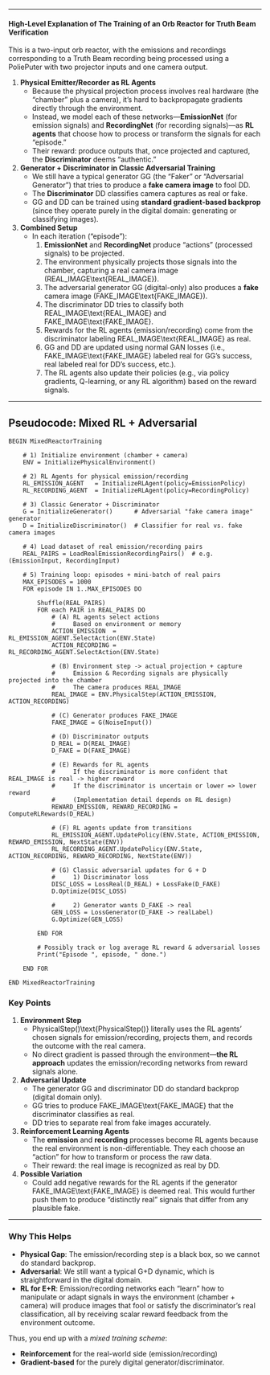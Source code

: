 ------

#### High-Level Explanation of The Training of an Orb Reactor for Truth Beam Verification

This is a two-input orb reactor, with the emissions and recordings corresponding to a Truth Beam recording being processed using a PoliePuter with two projector inputs and one camera output.

1. **Physical Emitter/Recorder as RL Agents**
   - Because the physical projection process involves real hardware (the “chamber” plus a camera), it’s hard to backpropagate gradients directly through the environment.
   - Instead, we model each of these networks—**EmissionNet** (for emission signals) and **RecordingNet** (for recording signals)—as **RL agents** that choose how to process or transform the signals for each “episode.”
   - Their reward: produce outputs that, once projected and captured, the **Discriminator** deems “authentic.”
2. **Generator + Discriminator in Classic Adversarial Training**
   - We still have a typical generator GG (the “Faker” or “Adversarial Generator”) that tries to produce a **fake camera image** to fool DD.
   - The **Discriminator** DD classifies camera captures as real or fake.
   - GG and DD can be trained using **standard gradient-based backprop** (since they operate purely in the digital domain: generating or classifying images).
3. **Combined Setup**
   - In each iteration (“episode”):
     1. **EmissionNet** and **RecordingNet** produce “actions” (processed signals) to be projected.
     2. The environment physically projects those signals into the chamber, capturing a real camera image (REAL_IMAGE\text{REAL\_IMAGE}).
     3. The adversarial generator GG (digital-only) also produces a **fake** camera image (FAKE_IMAGE\text{FAKE\_IMAGE}).
     4. The discriminator DD tries to classify both REAL_IMAGE\text{REAL\_IMAGE} and FAKE_IMAGE\text{FAKE\_IMAGE}.
     5. Rewards for the RL agents (emission/recording) come from the discriminator labeling REAL_IMAGE\text{REAL\_IMAGE} as real.
     6. GG and DD are updated using normal GAN losses (i.e., FAKE_IMAGE\text{FAKE\_IMAGE} labeled real for GG’s success, real labeled real for DD’s success, etc.).
     7. The RL agents also update their policies (e.g., via policy gradients, Q-learning, or any RL algorithm) based on the reward signals.

------

## **Pseudocode**: Mixed RL + Adversarial

```pseudo
BEGIN MixedReactorTraining

    # 1) Initialize environment (chamber + camera)
    ENV = InitializePhysicalEnvironment()

    # 2) RL Agents for physical emission/recording
    RL_EMISSION_AGENT   = InitializeRLAgent(policy=EmissionPolicy)
    RL_RECORDING_AGENT  = InitializeRLAgent(policy=RecordingPolicy)

    # 3) Classic Generator + Discriminator
    G = InitializeGenerator()      # Adversarial "fake camera image" generator
    D = InitializeDiscriminator()  # Classifier for real vs. fake camera images

    # 4) Load dataset of real emission/recording pairs
    REAL_PAIRS = LoadRealEmissionRecordingPairs()  # e.g. (EmissionInput, RecordingInput)

    # 5) Training loop: episodes + mini-batch of real pairs
    MAX_EPISODES = 1000
    FOR episode IN 1..MAX_EPISODES DO

        Shuffle(REAL_PAIRS)
        FOR each PAIR in REAL_PAIRS DO
            # (A) RL agents select actions
            #     Based on environment or memory
            ACTION_EMISSION  = RL_EMISSION_AGENT.SelectAction(ENV.State)
            ACTION_RECORDING = RL_RECORDING_AGENT.SelectAction(ENV.State)

            # (B) Environment step -> actual projection + capture
            #     Emission & Recording signals are physically projected into the chamber
            #     The camera produces REAL_IMAGE
            REAL_IMAGE = ENV.PhysicalStep(ACTION_EMISSION, ACTION_RECORDING)

            # (C) Generator produces FAKE_IMAGE
            FAKE_IMAGE = G(NoiseInput())

            # (D) Discriminator outputs
            D_REAL = D(REAL_IMAGE)
            D_FAKE = D(FAKE_IMAGE)

            # (E) Rewards for RL agents
            #     If the discriminator is more confident that REAL_IMAGE is real -> higher reward
            #     If the discriminator is uncertain or lower => lower reward
            #     (Implementation detail depends on RL design)
            REWARD_EMISSION, REWARD_RECORDING = ComputeRLRewards(D_REAL)

            # (F) RL agents update from transitions
            RL_EMISSION_AGENT.UpdatePolicy(ENV.State, ACTION_EMISSION, REWARD_EMISSION, NextState(ENV))
            RL_RECORDING_AGENT.UpdatePolicy(ENV.State, ACTION_RECORDING, REWARD_RECORDING, NextState(ENV))

            # (G) Classic adversarial updates for G + D
            #     1) Discriminator loss
            DISC_LOSS = LossReal(D_REAL) + LossFake(D_FAKE)
            D.Optimize(DISC_LOSS)

            #     2) Generator wants D_FAKE -> real
            GEN_LOSS = LossGenerator(D_FAKE -> realLabel)
            G.Optimize(GEN_LOSS)

        END FOR

        # Possibly track or log average RL reward & adversarial losses
        Print("Episode ", episode, " done.")

    END FOR

END MixedReactorTraining
```

### Key Points

1. **Environment Step**
   - PhysicalStep()\text{PhysicalStep()} literally uses the RL agents’ chosen signals for emission/recording, projects them, and records the outcome with the real camera.
   - No direct gradient is passed through the environment—**the RL approach** updates the emission/recording networks from reward signals alone.
2. **Adversarial Update**
   - The generator GG and discriminator DD do standard backprop (digital domain only).
   - GG tries to produce FAKE_IMAGE\text{FAKE\_IMAGE} that the discriminator classifies as real.
   - DD tries to separate real from fake images accurately.
3. **Reinforcement Learning Agents**
   - The **emission** and **recording** processes become RL agents because the real environment is non-differentiable. They each choose an “action” for how to transform or process the raw data.
   - Their reward: the real image is recognized as real by DD.
4. **Possible Variation**
   - Could add negative rewards for the RL agents if the generator FAKE_IMAGE\text{FAKE\_IMAGE} is deemed real. This would further push them to produce “distinctly real” signals that differ from any plausible fake.

------

### Why This Helps

- **Physical Gap**: The emission/recording step is a black box, so we cannot do standard backprop.
- **Adversarial**: We still want a typical G+D dynamic, which is straightforward in the digital domain.
- **RL for E+R**: Emission/recording networks each “learn” how to manipulate or adapt signals in ways the environment (chamber + camera) will produce images that fool or satisfy the discriminator’s real classification, all by receiving scalar reward feedback from the environment outcome.

Thus, you end up with a *mixed training scheme*:

- **Reinforcement** for the real-world side (emission/recording)
- **Gradient-based** for the purely digital generator/discriminator.
